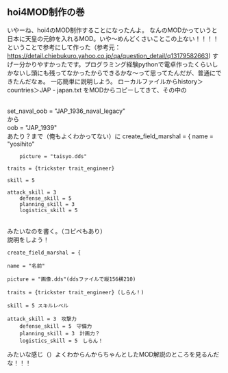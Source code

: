 ## hoi4MOD制作の巻

いやーね、hoi4のMOD制作することになったんよ。
なんのMODかっていうと日本に天皇の元帥を入れるMOD。いや～めんどくさいことこの上ない！！！！
ということで参考にして作った（参考元：https://detail.chiebukuro.yahoo.co.jp/qa/question_detail/q13179582663)
すげー分かりやすかったです。プログラミング経験pythonで電卓作ったくらいしかないし頭にも残ってなかったからできるかな～って思ってたんだが、普通にできたんだなぁ。
一応簡単に説明しよう。
ローカルファイルからhistory＞countries＞JAP - japan.txt をMODからコピーしてきて、その中の
<html>
<br>set_naval_oob = "JAP_1936_naval_legacy"
<br>から
<br>oob = "JAP_1939"　
<br>あたり？まで（俺もよくわかってない）に
	create_field_marshal = {
	name = "yosihito"

		picture = "taisyo.dds"

	traits = {trickster trait_engineer}

	skill = 5

	attack_skill = 3
		defense_skill = 5
		planning_skill = 3
		logistics_skill = 5
 <br> みたいなのを書く。（コピペもあり）
  <br>説明をしよう！
  
  	create_field_marshal = {
  
  	name = "名前"

	picture = "画像.dds"(ddsファイルで縦156横210)

	traits = {trickster trait_engineer} (しらん！)

	skill = 5 スキルレベル

	attack_skill = 3　攻撃力
		defense_skill = 5　守備力
		planning_skill = 3　計画力？
		logistics_skill = 5　しらん！
  
  みたいな感じ（）よくわからんからちゃんとしたMOD解説のところを見るんだな！！！
  

